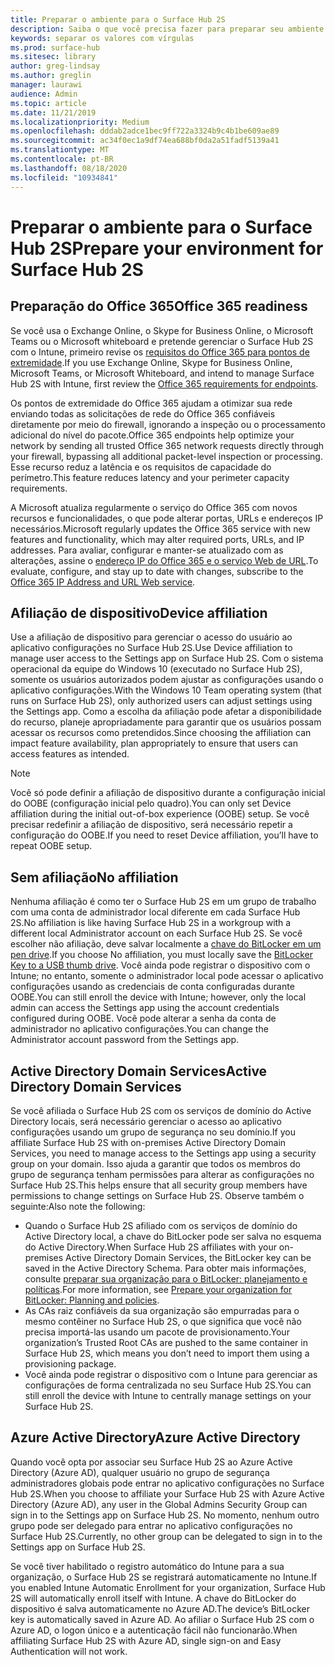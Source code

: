 ```yaml
---
title: Preparar o ambiente para o Surface Hub 2S
description: Saiba o que você precisa fazer para preparar seu ambiente para o Surface Hub 2S.
keywords: separar os valores com vírgulas
ms.prod: surface-hub
ms.sitesec: library
author: greg-lindsay
ms.author: greglin
manager: laurawi
audience: Admin
ms.topic: article
ms.date: 11/21/2019
ms.localizationpriority: Medium
ms.openlocfilehash: dddab2adce1bec9ff722a3324b9c4b1be609ae89
ms.sourcegitcommit: ac34f0ec1a9df74ea688bf0da2a51fadf5139a41
ms.translationtype: MT
ms.contentlocale: pt-BR
ms.lasthandoff: 08/18/2020
ms.locfileid: "10934841"
---
```

# <span data-ttu-id="d85d6-104">Preparar o ambiente para o Surface Hub 2S</span><span class="sxs-lookup"><span data-stu-id="d85d6-104">Prepare your environment for Surface Hub 2S</span></span>

## <span data-ttu-id="d85d6-105">Preparação do Office 365</span><span class="sxs-lookup"><span data-stu-id="d85d6-105">Office 365 readiness</span></span>

<span data-ttu-id="d85d6-106">Se você usa o Exchange Online, o Skype for Business Online, o Microsoft Teams ou o Microsoft whiteboard e pretende gerenciar o Surface Hub 2S com o Intune, primeiro revise os [requisitos do Office 365 para pontos de extremidade](https://docs.microsoft.com/office365/enterprise/office-365-endpoints).</span><span class="sxs-lookup"><span data-stu-id="d85d6-106">If you use Exchange Online, Skype for Business Online, Microsoft Teams, or Microsoft Whiteboard, and intend to manage Surface Hub 2S with Intune, first review the [Office 365 requirements for endpoints](https://docs.microsoft.com/office365/enterprise/office-365-endpoints).</span></span>

<span data-ttu-id="d85d6-107">Os pontos de extremidade do Office 365 ajudam a otimizar sua rede enviando todas as solicitações de rede do Office 365 confiáveis diretamente por meio do firewall, ignorando a inspeção ou o processamento adicional do nível do pacote.</span><span class="sxs-lookup"><span data-stu-id="d85d6-107">Office 365 endpoints help optimize your network by sending all trusted Office 365 network requests directly through your firewall, bypassing all additional packet-level inspection or processing.</span></span> <span data-ttu-id="d85d6-108">Esse recurso reduz a latência e os requisitos de capacidade do perímetro.</span><span class="sxs-lookup"><span data-stu-id="d85d6-108">This feature reduces latency and your perimeter capacity requirements.</span></span>

<span data-ttu-id="d85d6-109">A Microsoft atualiza regularmente o serviço do Office 365 com novos recursos e funcionalidades, o que pode alterar portas, URLs e endereços IP necessários.</span><span class="sxs-lookup"><span data-stu-id="d85d6-109">Microsoft regularly updates the Office 365 service with new features and functionality, which may alter required ports, URLs, and IP addresses.</span></span> <span data-ttu-id="d85d6-110">Para avaliar, configurar e manter-se atualizado com as alterações, assine o [endereço IP do Office 365 e o serviço Web de URL](https://docs.microsoft.com/office365/enterprise/office-365-ip-web-service).</span><span class="sxs-lookup"><span data-stu-id="d85d6-110">To evaluate, configure, and stay up to date with changes, subscribe to the [Office 365 IP Address and URL Web service](https://docs.microsoft.com/office365/enterprise/office-365-ip-web-service).</span></span>

## <span data-ttu-id="d85d6-111">Afiliação de dispositivo</span><span class="sxs-lookup"><span data-stu-id="d85d6-111">Device affiliation</span></span>

<span data-ttu-id="d85d6-112">Use a afiliação de dispositivo para gerenciar o acesso do usuário ao aplicativo configurações no Surface Hub 2S.</span><span class="sxs-lookup"><span data-stu-id="d85d6-112">Use Device affiliation to manage user access to the Settings app on Surface Hub 2S.</span></span>
<span data-ttu-id="d85d6-113">Com o sistema operacional da equipe do Windows 10 (executado no Surface Hub 2S), somente os usuários autorizados podem ajustar as configurações usando o aplicativo configurações.</span><span class="sxs-lookup"><span data-stu-id="d85d6-113">With the Windows 10 Team operating system (that runs on Surface Hub 2S),  only authorized users can adjust settings using the Settings app.</span></span> <span data-ttu-id="d85d6-114">Como a escolha da afiliação pode afetar a disponibilidade do recurso, planeje apropriadamente para garantir que os usuários possam acessar os recursos como pretendidos.</span><span class="sxs-lookup"><span data-stu-id="d85d6-114">Since choosing the affiliation can impact feature availability, plan appropriately to ensure that users can access features as intended.</span></span>

> [!NOTE]
> <span data-ttu-id="d85d6-115">Você só pode definir a afiliação de dispositivo durante a configuração inicial do OOBE (configuração inicial pelo quadro).</span><span class="sxs-lookup"><span data-stu-id="d85d6-115">You can only set Device affiliation during the initial out-of-box experience (OOBE) setup.</span></span> <span data-ttu-id="d85d6-116">Se você precisar redefinir a afiliação de dispositivo, será necessário repetir a configuração do OOBE.</span><span class="sxs-lookup"><span data-stu-id="d85d6-116">If you need to reset Device affiliation, you’ll have to repeat OOBE setup.</span></span>

## <span data-ttu-id="d85d6-117">Sem afiliação</span><span class="sxs-lookup"><span data-stu-id="d85d6-117">No affiliation</span></span>

<span data-ttu-id="d85d6-118">Nenhuma afiliação é como ter o Surface Hub 2S em um grupo de trabalho com uma conta de administrador local diferente em cada Surface Hub 2S.</span><span class="sxs-lookup"><span data-stu-id="d85d6-118">No affiliation is like having Surface Hub 2S in a workgroup with a different local Administrator account on each Surface Hub 2S.</span></span> <span data-ttu-id="d85d6-119">Se você escolher não afiliação, deve salvar localmente a [chave do BitLocker em um pen drive](https://docs.microsoft.com/windows/security/information-protection/bitlocker/bitlocker-key-management-faq).</span><span class="sxs-lookup"><span data-stu-id="d85d6-119">If you choose No affiliation, you must locally save the [BitLocker Key to a USB thumb drive](https://docs.microsoft.com/windows/security/information-protection/bitlocker/bitlocker-key-management-faq).</span></span> <span data-ttu-id="d85d6-120">Você ainda pode registrar o dispositivo com o Intune; no entanto, somente o administrador local pode acessar o aplicativo configurações usando as credenciais de conta configuradas durante OOBE.</span><span class="sxs-lookup"><span data-stu-id="d85d6-120">You can still enroll the device with Intune; however, only the local admin can access the Settings app using the account credentials configured during OOBE.</span></span> <span data-ttu-id="d85d6-121">Você pode alterar a senha da conta de administrador no aplicativo configurações.</span><span class="sxs-lookup"><span data-stu-id="d85d6-121">You can change the Administrator account password from the Settings app.</span></span>

## <span data-ttu-id="d85d6-122">Active Directory Domain Services</span><span class="sxs-lookup"><span data-stu-id="d85d6-122">Active Directory Domain Services</span></span>

<span data-ttu-id="d85d6-123">Se você afiliada o Surface Hub 2S com os serviços de domínio do Active Directory locais, será necessário gerenciar o acesso ao aplicativo configurações usando um grupo de segurança no seu domínio.</span><span class="sxs-lookup"><span data-stu-id="d85d6-123">If you affiliate Surface Hub 2S with on-premises Active Directory Domain Services, you need to manage access to the Settings app using a security group on your domain.</span></span> <span data-ttu-id="d85d6-124">Isso ajuda a garantir que todos os membros do grupo de segurança tenham permissões para alterar as configurações no Surface Hub 2S.</span><span class="sxs-lookup"><span data-stu-id="d85d6-124">This helps ensure that all security group members have permissions to change settings on Surface Hub 2S.</span></span> <span data-ttu-id="d85d6-125">Observe também o seguinte:</span><span class="sxs-lookup"><span data-stu-id="d85d6-125">Also note the following:</span></span>

- <span data-ttu-id="d85d6-126">Quando o Surface Hub 2S afiliado com os serviços de domínio do Active Directory local, a chave do BitLocker pode ser salva no esquema do Active Directory.</span><span class="sxs-lookup"><span data-stu-id="d85d6-126">When Surface Hub 2S affiliates with your on-premises Active Directory Domain Services, the BitLocker key can be saved in the Active Directory Schema.</span></span> <span data-ttu-id="d85d6-127">Para obter mais informações, consulte [preparar sua organização para o BitLocker: planejamento e políticas](https://docs.microsoft.com/windows/security/information-protection/bitlocker/prepare-your-organization-for-bitlocker-planning-and-policies).</span><span class="sxs-lookup"><span data-stu-id="d85d6-127">For more information, see [Prepare your organization for BitLocker: Planning and policies](https://docs.microsoft.com/windows/security/information-protection/bitlocker/prepare-your-organization-for-bitlocker-planning-and-policies).</span></span> 
- <span data-ttu-id="d85d6-128">As CAs raiz confiáveis da sua organização são empurradas para o mesmo contêiner no Surface Hub 2S, o que significa que você não precisa importá-las usando um pacote de provisionamento.</span><span class="sxs-lookup"><span data-stu-id="d85d6-128">Your organization’s Trusted Root CAs are pushed to the same container in Surface Hub 2S, which means you don’t need to import them using a provisioning package.</span></span>
- <span data-ttu-id="d85d6-129">Você ainda pode registrar o dispositivo com o Intune para gerenciar as configurações de forma centralizada no seu Surface Hub 2S.</span><span class="sxs-lookup"><span data-stu-id="d85d6-129">You can still enroll the device with Intune to centrally manage settings on your Surface Hub 2S.</span></span>

## <span data-ttu-id="d85d6-130">Azure Active Directory</span><span class="sxs-lookup"><span data-stu-id="d85d6-130">Azure Active Directory</span></span>

<span data-ttu-id="d85d6-131">Quando você opta por associar seu Surface Hub 2S ao Azure Active Directory (Azure AD), qualquer usuário no grupo de segurança administradores globais pode entrar no aplicativo configurações no Surface Hub 2S.</span><span class="sxs-lookup"><span data-stu-id="d85d6-131">When you choose to affiliate your Surface Hub 2S with Azure Active Directory (Azure AD), any user in the Global Admins Security Group can sign in to the Settings app on Surface Hub 2S.</span></span> <span data-ttu-id="d85d6-132">No momento, nenhum outro grupo pode ser delegado para entrar no aplicativo configurações no Surface Hub 2S.</span><span class="sxs-lookup"><span data-stu-id="d85d6-132">Currently, no other group can be delegated to sign in to the Settings app on Surface Hub 2S.</span></span>

<span data-ttu-id="d85d6-133">Se você tiver habilitado o registro automático do Intune para a sua organização, o Surface Hub 2S se registrará automaticamente no Intune.</span><span class="sxs-lookup"><span data-stu-id="d85d6-133">If you enabled Intune Automatic Enrollment for your organization, Surface Hub 2S will automatically enroll itself with Intune.</span></span> <span data-ttu-id="d85d6-134">A chave do BitLocker do dispositivo é salva automaticamente no Azure AD.</span><span class="sxs-lookup"><span data-stu-id="d85d6-134">The device’s BitLocker key is automatically saved in Azure AD.</span></span> <span data-ttu-id="d85d6-135">Ao afiliar o Surface Hub 2S com o Azure AD, o logon único e a autenticação fácil não funcionarão.</span><span class="sxs-lookup"><span data-stu-id="d85d6-135">When affiliating Surface Hub 2S with Azure AD, single sign-on and Easy Authentication will not work.</span></span>
